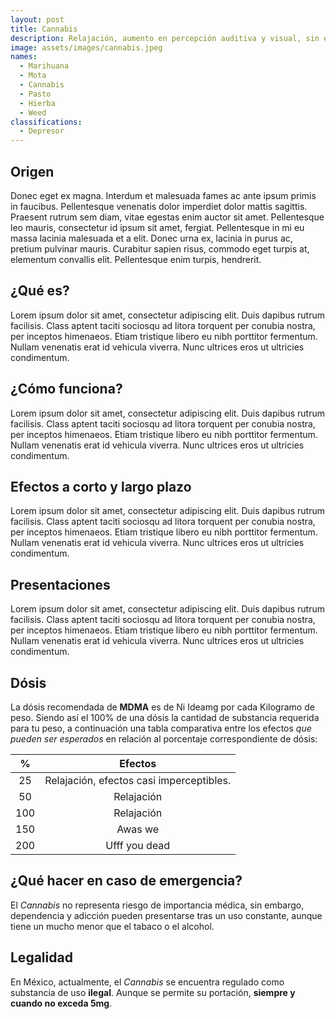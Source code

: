 ```yaml
---
layout: post
title: Cannabis
description: Relajación, aumento en percepción auditiva y visual, sin efectos adversos.
image: assets/images/cannabis.jpeg
names:
  - Marihuana
  - Mota
  - Cannabis
  - Pasto
  - Hierba
  - Weed
classifications:
  - Depresor
---
```


## Origen

Donec eget ex magna. Interdum et malesuada fames ac ante ipsum primis in faucibus. Pellentesque venenatis dolor imperdiet dolor mattis sagittis.
Praesent rutrum sem diam, vitae egestas enim auctor sit amet. Pellentesque leo mauris, consectetur id ipsum sit amet, fergiat.
Pellentesque in mi eu massa lacinia malesuada et a elit. Donec urna ex, lacinia in purus ac, pretium pulvinar mauris.
Curabitur sapien risus, commodo eget turpis at, elementum convallis elit. Pellentesque enim turpis, hendrerit.

## ¿Qué es?

Lorem ipsum dolor sit amet, consectetur adipiscing elit. Duis dapibus rutrum facilisis.
Class aptent taciti sociosqu ad litora torquent per conubia nostra, per inceptos himenaeos. Etiam tristique libero eu nibh porttitor fermentum.
Nullam venenatis erat id vehicula viverra. Nunc ultrices eros ut ultricies condimentum.

## ¿Cómo funciona?

Lorem ipsum dolor sit amet, consectetur adipiscing elit. Duis dapibus rutrum facilisis.
Class aptent taciti sociosqu ad litora torquent per conubia nostra, per inceptos himenaeos. Etiam tristique libero eu nibh porttitor fermentum.
Nullam venenatis erat id vehicula viverra. Nunc ultrices eros ut ultricies condimentum.

## Efectos a corto y largo plazo

Lorem ipsum dolor sit amet, consectetur adipiscing elit. Duis dapibus rutrum facilisis.
Class aptent taciti sociosqu ad litora torquent per conubia nostra, per inceptos himenaeos. Etiam tristique libero eu nibh porttitor fermentum.
Nullam venenatis erat id vehicula viverra. Nunc ultrices eros ut ultricies condimentum.

## Presentaciones

Lorem ipsum dolor sit amet, consectetur adipiscing elit. Duis dapibus rutrum facilisis.
Class aptent taciti sociosqu ad litora torquent per conubia nostra, per inceptos himenaeos. Etiam tristique libero eu nibh porttitor fermentum.
Nullam venenatis erat id vehicula viverra. Nunc ultrices eros ut ultricies condimentum.

## Dósis

La dósis recomendada de **MDMA** es de Ni Ideamg por cada Kilogramo de peso. Siendo así el 100% de una dósis la cantidad de substancia requerida para tu peso, a continuación una tabla comparativa entre los efectos *que pueden ser esperados* en relación al porcentaje correspondiente de dósis:

|   %   |                 Efectos                  |
| :---: | :--------------------------------------: |
|  25   | Relajación, efectos casi imperceptibles. |
|  50   |                Relajación                |
|  100  |                Relajación                |
|  150  |                 Awas we                  |
|  200  |              Ufff you dead               |

## ¿Qué hacer en caso de emergencia?

El *Cannabis* no representa riesgo de importancia médica, sin embargo, dependencia y adicción pueden presentarse tras un uso constante, aunque tiene un mucho menor que el tabaco o el alcohol.

## Legalidad

En México, actualmente, el *Cannabis* se encuentra regulado como substancia de uso **ilegal**. Aunque se permite su portación, **siempre y cuando no exceda 5mg**.
